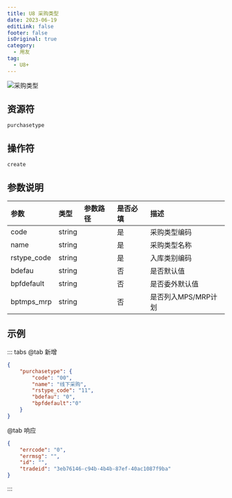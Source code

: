 ```yaml
---
title: U8 采购类型
date: 2023-06-19
editLink: false
footer: false
isOriginal: true
category:
  - 用友
tag:
  - U8+
---
```


![采购类型](https://nas.ilyl.life:8092/yonyou/u8/as/purchasetype.gif)

## 资源符

`purchasetype`
  
## 操作符

`create`

## 参数说明

|参数|类型|参数路径|是否必填|描述|
|:-|:-|:-|:-|:-|
|code|string||是|采购类型编码|
|name|string||是|采购类型名称|
|rstype_code|string||是|入库类别编码|
|bdefau|string||否|是否默认值|
|bpfdefault|string||否|是否委外默认值|
|bptmps_mrp|string||否|是否列入MPS/MRP计划|

## 示例

::: tabs
@tab 新增

```json
{
    "purchasetype": {
        "code": "00",
        "name": "线下采购",
        "rstype_code": "11",
        "bdefau": "0",
        "bpfdefault":"0"
    }
}
```

@tab 响应

```json
{
    "errcode": "0",
    "errmsg": "",
    "id": "",
    "tradeid": "3eb76146-c94b-4b4b-87ef-40ac1087f9ba"
}
```

:::
